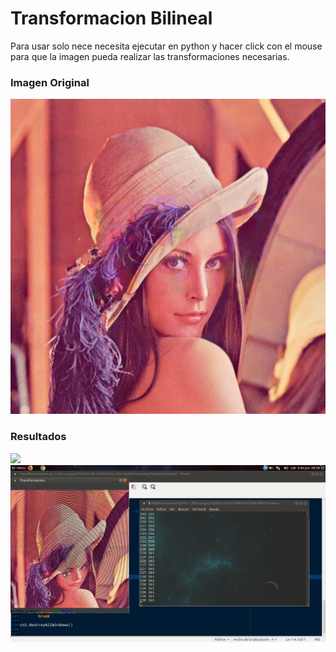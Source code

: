 # Transformacion Bilineal


Para usar solo nece necesita ejecutar en python y hacer click con el mouse para que la imagen pueda realizar las transformaciones necesarias.

### Imagen Original
![](https://github.com/lehi10/TopicosEnGrafica/blob/master/Transformacion/lena.png)

### Resultados

![](https://github.com/lehi10/TopicosEnGrafica/blob/master/Transformacion/imgs/ou1.png)
![](https://github.com/lehi10/TopicosEnGrafica/blob/master/Transformacion/imgs/ou2.png)

